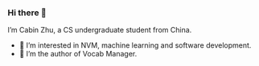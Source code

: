 ### Hi there 👋

I’m Cabin Zhu, a CS undergraduate student from China.

- 🌱 I’m interested in NVM, machine learning and software development.
- 📕 I’m the author of Vocab Manager. 

